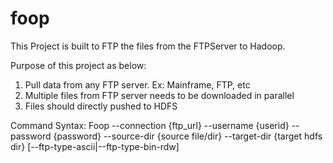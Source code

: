 # foop
This Project is built to FTP the files from the FTPServer to Hadoop. 

Purpose of this project as below:
1. Pull data from any FTP server. Ex: Mainframe, FTP, etc
2. Multiple files from FTP server needs to be downloaded in parallel 
3. Files should directly pushed to HDFS

Command Syntax:
Foop --connection {ftp_url} --username {userid} --password {password} --source-dir {source file/dir} --target-dir {target hdfs dir} [--ftp-type-ascii|--ftp-type-bin-rdw]
